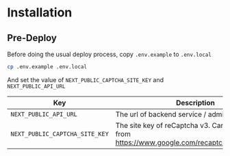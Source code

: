 # Installation

## Pre-Deploy

Before doing the usual deploy process, copy `.env.example` to `.env.local`
```bash
cp .env.example .env.local
```
And set the value of `NEXT_PUBLIC_CAPTCHA_SITE_KEY` and `NEXT_PUBLIC_API_URL`

| Key | Description |
| --- | ----------- |
| `NEXT_PUBLIC_API_URL` | The url of backend service / admin page |
| `NEXT_PUBLIC_CAPTCHA_SITE_KEY` | The site key of reCaptcha v3. Can be obtained from https://www.google.com/recaptcha/admin/create |